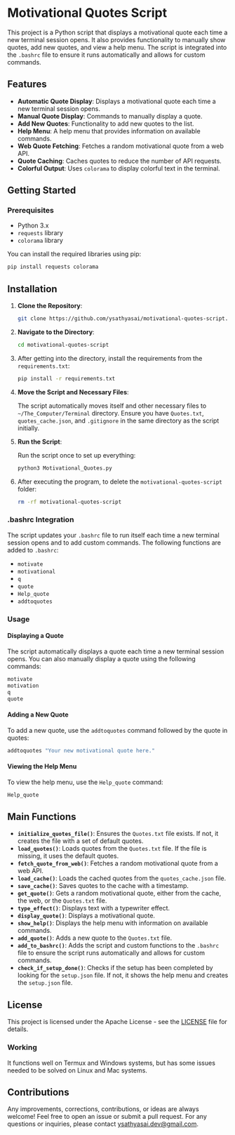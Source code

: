 # Motivational Quotes Script

This project is a Python script that displays a motivational quote each time a new terminal session opens. It also provides functionality to manually show quotes, add new quotes, and view a help menu. The script is integrated into the `.bashrc` file to ensure it runs automatically and allows for custom commands.

## Features

- **Automatic Quote Display**: Displays a motivational quote each time a new terminal session opens.
- **Manual Quote Display**: Commands to manually display a quote.
- **Add New Quotes**: Functionality to add new quotes to the list.
- **Help Menu**: A help menu that provides information on available commands.
- **Web Quote Fetching**: Fetches a random motivational quote from a web API.
- **Quote Caching**: Caches quotes to reduce the number of API requests.
- **Colorful Output**: Uses `colorama` to display colorful text in the terminal.

## Getting Started

### Prerequisites

- Python 3.x
- `requests` library
- `colorama` library

You can install the required libraries using pip:

```sh
pip install requests colorama
```
## Installation

1. **Clone the Repository**:

    ```sh
    git clone https://github.com/ysathyasai/motivational-quotes-script.git
    ```

2. **Navigate to the Directory**:

    ```sh
    cd motivational-quotes-script
    ```

3. After getting into the directory, install the requirements from the `requirements.txt`:

    ```sh
    pip install -r requirements.txt
    ```

4. **Move the Script and Necessary Files**:

    The script automatically moves itself and other necessary files to `~/The_Computer/Terminal` directory. Ensure you have `Quotes.txt`, `quotes_cache.json`, and `.gitignore` in the same directory as the script initially.

5. **Run the Script**:

    Run the script once to set up everything:

    ```sh
    python3 Motivational_Quotes.py
    ```

6. After executing the program, to delete the `motivational-quotes-script` folder:

    ```sh
    rm -rf motivational-quotes-script
    ```


### .bashrc Integration

The script updates your `.bashrc` file to run itself each time a new terminal session opens and to add custom commands. The following functions are added to `.bashrc`:

- `motivate`
- `motivational`
- `q`
- `quote`
- `Help_quote`
- `addtoquotes`

### Usage

#### Displaying a Quote

The script automatically displays a quote each time a new terminal session opens. You can also manually display a quote using the following commands:

```sh
motivate
motivation
q
quote
```
#### Adding a New Quote

To add a new quote, use the `addtoquotes` command followed by the quote in quotes:

```sh
addtoquotes "Your new motivational quote here."
```
#### Viewing the Help Menu

To view the help menu, use the `Help_quote` command:

```sh
Help_quote
```
## Main Functions

- **`initialize_quotes_file()`**: Ensures the `Quotes.txt` file exists. If not, it creates the file with a set of default quotes.
- **`load_quotes()`**: Loads quotes from the `Quotes.txt` file. If the file is missing, it uses the default quotes.
- **`fetch_quote_from_web()`**: Fetches a random motivational quote from a web API.
- **`load_cache()`**: Loads the cached quotes from the `quotes_cache.json` file.
- **`save_cache()`**: Saves quotes to the cache with a timestamp.
- **`get_quote()`**: Gets a random motivational quote, either from the cache, the web, or the `Quotes.txt` file.
- **`type_effect()`**: Displays text with a typewriter effect.
- **`display_quote()`**: Displays a motivational quote.
- **`show_help()`**: Displays the help menu with information on available commands.
- **`add_quote()`**: Adds a new quote to the `Quotes.txt` file.
- **`add_to_bashrc()`**: Adds the script and custom functions to the `.bashrc` file to ensure the script runs automatically and allows for custom commands.
- **`check_if_setup_done()`**: Checks if the setup has been completed by looking for the `setup.json` file. If not, it shows the help menu and creates the `setup.json` file.

## License

This project is licensed under the Apache License - see the [LICENSE](LICENSE) file for details.

### Working
It functions well on Termux and Windows systems, but has some issues needed to be solved on Linux and Mac systems.

## Contributions

Any improvements, corrections, contributions, or ideas are always welcome! Feel free to open an issue or submit a pull request. For any questions or inquiries, please contact [ysathyasai.dev@gmail.com](mailto:ysathyasai.dev@gmail.com).
